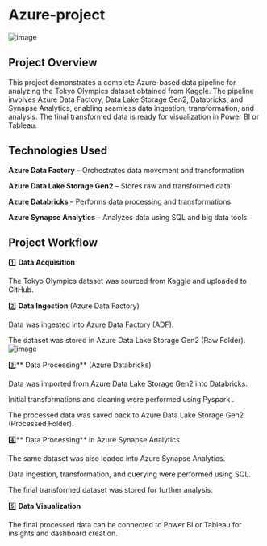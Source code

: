 # Azure-project

![image](https://github.com/user-attachments/assets/aea9d87a-f97b-4513-9454-52e08909ac23)


## Project Overview

This project demonstrates a complete Azure-based data pipeline for analyzing the Tokyo Olympics dataset obtained from Kaggle. The pipeline involves Azure Data Factory, Data Lake Storage Gen2, Databricks, and Synapse Analytics, enabling seamless data ingestion, transformation, and analysis. The final transformed data is ready for visualization in Power BI or Tableau.

## Technologies Used

**Azure Data Factory** – Orchestrates data movement and transformation

**Azure Data Lake Storage Gen2** – Stores raw and transformed data

**Azure Databricks** – Performs data processing and transformations

**Azure Synapse Analytics** – Analyzes data using SQL and big data tools

## Project Workflow

1️⃣ **Data Acquisition**

The Tokyo Olympics dataset was sourced from Kaggle and uploaded to GitHub.

2️⃣ **Data Ingestion** (Azure Data Factory)

Data was ingested into Azure Data Factory (ADF).

The dataset was stored in Azure Data Lake Storage Gen2 (Raw Folder).
![image](https://github.com/user-attachments/assets/28f5d313-3fbc-434e-890f-21ae8ad5daac)


3️⃣** Data Processing** (Azure Databricks)

Data was imported from Azure Data Lake Storage Gen2 into Databricks.

Initial transformations and cleaning were performed using Pyspark .

The processed data was saved back to Azure Data Lake Storage Gen2 (Processed Folder).

4️⃣** Data Processing** in Azure Synapse Analytics

The same dataset was also loaded into Azure Synapse Analytics.

Data ingestion, transformation, and querying were performed using SQL.

The final transformed dataset was stored for further analysis.

5️⃣ **Data Visualization**

The final processed data can be connected to Power BI or Tableau for insights and dashboard creation.
